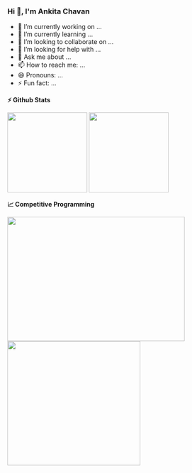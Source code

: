 ### Hi 👋, I'm Ankita Chavan


- 🔭 I’m currently working on ...
- 🌱 I’m currently learning ...
- 👯 I’m looking to collaborate on ...
- 🤔 I’m looking for help with ...
- 💬 Ask me about ...
- 📫 How to reach me: ...
- 😄 Pronouns: ...
- ⚡ Fun fact: ...



<b>⚡ Github Stats</b>
<p float="left">
<img height="180em" src="https://github-readme-stats.vercel.app/api?username=Ankitachavan123&show_icons=true&hide_border=true&&count_private=true&include_all_commits=true" /> 
<img height="180em" src="https://github-readme-stats.vercel.app/api/top-langs/?username=Ankitachavan123&show_icons=true&hide_border=true&layout=compact&langs_count=8"/>
</p>

<b>&#128200; Competitive Programming</b>
<p float="left">
<img height="280em" width="400em" src="https://leetcode.card.workers.dev/ankitachavan?cache=0" />
<img height="280em" width="300em" src="https://geeks-for-geeks-stats-api-napiyo.vercel.app/?userName=erankitachavan" />
</p>
